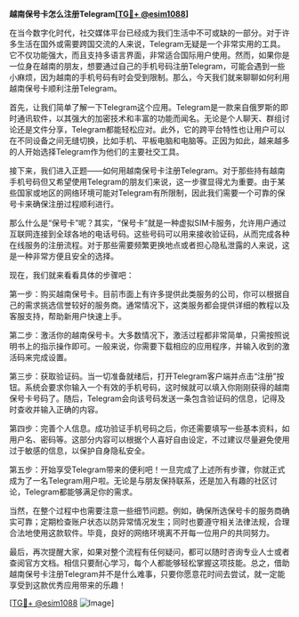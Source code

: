 **越南保号卡怎么注册Telegram[[TG💪+ @esim1088](https://t.me/s/esim1088)]**

在当今数字化时代，社交媒体平台已经成为我们生活中不可或缺的一部分。对于许多生活在国外或需要跨国交流的人来说，Telegram无疑是一个非常实用的工具。它不仅功能强大，而且支持多语言界面，非常适合国际用户使用。然而，如果你是一位身在越南的朋友，想要通过自己的手机号码注册Telegram，可能会遇到一些小麻烦，因为越南的手机号码有时会受到限制。那么，今天我们就来聊聊如何利用越南保号卡顺利注册Telegram。

首先，让我们简单了解一下Telegram这个应用。Telegram是一款来自俄罗斯的即时通讯软件，以其强大的加密技术和丰富的功能而闻名。无论是个人聊天、群组讨论还是文件分享，Telegram都能轻松应对。此外，它的跨平台特性也让用户可以在不同设备之间无缝切换，比如手机、平板电脑和电脑等。正因为如此，越来越多的人开始选择Telegram作为他们的主要社交工具。

接下来，我们进入正题——如何用越南保号卡注册Telegram。对于那些持有越南手机号码但又希望使用Telegram的朋友们来说，这一步骤显得尤为重要。由于某些国家或地区的网络环境可能对Telegram有所限制，因此我们需要一个可靠的保号卡来确保注册过程顺利进行。

那么什么是“保号卡”呢？其实，“保号卡”就是一种虚拟SIM卡服务，允许用户通过互联网连接到全球各地的电话号码。这些号码可以用来接收验证码，从而完成各种在线服务的注册流程。对于那些需要频繁更换地点或者担心隐私泄露的人来说，这是一种非常方便且安全的选择。

现在，我们就来看看具体的步骤吧：

第一步：购买越南保号卡。目前市面上有许多提供此类服务的公司，你可以根据自己的需求挑选信誉较好的服务商。通常情况下，这类服务都会提供详细的教程以及客服支持，帮助新用户快速上手。

第二步：激活你的越南保号卡。大多数情况下，激活过程都非常简单，只需按照说明书上的指示操作即可。一般来说，你需要下载相应的应用程序，并输入收到的激活码来完成设置。

第三步：获取验证码。当一切准备就绪后，打开Telegram客户端并点击“注册”按钮。系统会要求你输入一个有效的手机号码，这时候就可以填入你刚刚获得的越南保号卡号码了。随后，Telegram会向该号码发送一条包含验证码的信息，记得及时查收并输入正确的内容。

第四步：完善个人信息。成功验证手机号码之后，你还需要填写一些基本资料，如用户名、密码等。这部分内容可以根据个人喜好自由设定，不过建议尽量避免使用过于敏感的信息，以保护自身隐私安全。

第五步：开始享受Telegram带来的便利吧！一旦完成了上述所有步骤，你就正式成为了一名Telegram用户啦。无论是与朋友保持联系，还是加入有趣的社区讨论，Telegram都能够满足你的需求。

当然，在整个过程中也需要注意一些细节问题。例如，确保所选保号卡的服务商确实可靠；定期检查账户状态以防异常情况发生；同时也要遵守相关法律法规，合理合法地使用这款软件。毕竟，良好的网络环境离不开每一位用户的共同努力。

最后，再次提醒大家，如果对整个流程有任何疑问，都可以随时咨询专业人士或者查阅官方文档。相信只要耐心学习，每个人都能够轻松掌握这项技能。总之，借助越南保号卡注册Telegram并不是什么难事，只要你愿意花时间去尝试，就一定能享受到这款优秀应用带来的乐趣！

[[TG💪+ @esim1088](https://t.me/s/esim1088) ![Image](https://i.postimg.cc/4NQfJmqS/Snipaste-2025-05-13-00-14-12.png)]